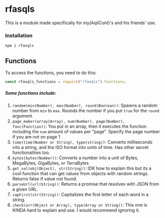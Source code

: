 # rfasqls

This is a module made specifically for my(AqilCont)'s and his friends' use.

### Installation
```
npm i rfasqls
```

## Functions
To access the functions, you need to do this:
```js
const rfasqls_functions = require("rfasqls").Functions;
```

##### Some functions include:
1. `random(min(Number), max(Number), round(Boolean))`: Spawns a random number from `min` to `max`. Rounds the number if you put `true` for the `round` argument.
2. `page_maker(array(Array), num(Number), page(Number), func(Function))`: You put in an array, then it executes the function including the `num` amount of values per "page". Specify the page number if you are not on page 1
3. `time(time(Number or String), type(string))`: Converts milliseconds into a string, and the ISO format into units of time. Has other secret functionalities too.
4. `bytes(bytes(Number))`: Converts a number into a unit of Bytes, MegaBytes, GigaBytes, or TerraBytes
5. `get_val(obj(Object), str(String))`: IDK how to explain this but its a cool function that can get values from objects with random strings. Returns false if value not found.
6. `parseUrl(url(String))`: Returns a promise that resolves with JSON from a given URL.
7. `capFirst(str(String))`: Capitalizes the first letter of each word in a string.
8. `check(arr(Object or Array), type(Array or String))`: This one is KINDA hard to explain and use. I would recommend ignoring it.

